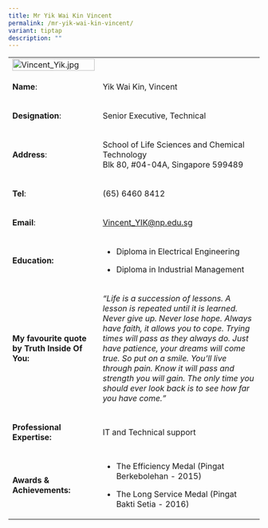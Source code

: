 ```yaml
---
title: Mr Yik Wai Kin Vincent
permalink: /mr-yik-wai-kin-vincent/
variant: tiptap
description: ""
---
```

<table>
<tbody>
<tr>
<td rowspan="1" colspan="1">
<div class="isomer-image-wrapper">
<img style="width: 100%" height="auto" width="100%" alt="Vincent_Yik.jpg" src="https://graduation.np.edu.sg/staffdirectory/lsct/PublishingImages/Vincent_Yik.jpg">
</div>
</td>
<td rowspan="1" colspan="1">
<p></p>
</td>
</tr>
<tr>
<td rowspan="1" colspan="1">
<p><strong>Name</strong>:&nbsp;&nbsp;&nbsp;&nbsp;&nbsp;&nbsp;&nbsp;&nbsp;&nbsp;&nbsp;&nbsp;&nbsp;&nbsp;&nbsp;&nbsp;&nbsp;&nbsp;&nbsp;&nbsp;&nbsp;&nbsp;&nbsp;&nbsp;&nbsp;&nbsp;</p>
</td>
<td rowspan="1" colspan="1">
<p>​Yik Wai Kin, Vincent</p>
</td>
</tr>
<tr>
<td rowspan="1" colspan="1">
<p>​<strong>Designation</strong>:</p>
</td>
<td rowspan="1" colspan="1">
<p>Senior Executive, Technical​​</p>
</td>
</tr>
<tr>
<td rowspan="1" colspan="1">
<p><strong>Address</strong>: ​</p>
</td>
<td rowspan="1" colspan="1">
<p>School of Life Sciences and Chemical Technology
<br>Blk 80, #04-04A, Singapore 599489​</p>
</td>
</tr>
<tr>
<td rowspan="1" colspan="1">
<p><strong>Tel</strong>: &nbsp;&nbsp;&nbsp; ​</p>
</td>
<td rowspan="1" colspan="1">
<p>(65) 6460 8412</p>
</td>
</tr>
<tr>
<td rowspan="1" colspan="1">
<p><strong>Email</strong>: ​</p>
</td>
<td rowspan="1" colspan="1">
<p><a href="mailto:Vincent_YIK@np.edu.sg" rel="noopener noreferrer nofollow" target="_blank">Vincent_YIK@np.edu.sg</a>
</p>
</td>
</tr>
<tr>
<td rowspan="1" colspan="1">
<p><strong>Education:</strong>
</p>
</td>
<td rowspan="1" colspan="1">
<ul data-tight="true" class="tight">
<li>
<p>Diploma in Electrical Engineering</p>
</li>
<li>
<p>Diploma in Industrial Management</p>
</li>
</ul>
</td>
</tr>
<tr>
<td rowspan="1" colspan="1">
<p><strong>My favourite quote by Truth Inside Of You:</strong>
</p>
</td>
<td rowspan="1" colspan="1">
<p><em>“Life is a succession of lessons. A lesson is repeated until it is learned. Never give up. Never lose hope. Always have faith, it allows you to cope. Trying times will pass as they always do. Just have patience, your dreams will come true. So put on a smile. You’ll live through pain. Know it will pass and strength you will gain. The only time you should ever look back is to see how far you have come.”</em>&nbsp;&nbsp;</p>
</td>
</tr>
<tr>
<td rowspan="1" colspan="1">
<p><strong>Professional Expertise​:</strong>
</p>
</td>
<td rowspan="1" colspan="1">
<p>IT and Technical support</p>
</td>
</tr>
<tr>
<td rowspan="1" colspan="1">
<p><strong>Awards &amp; Achievements​:</strong>
</p>
</td>
<td rowspan="1" colspan="1">
<ul data-tight="true" class="tight">
<li>
<p>​The Efficiency Medal (Pingat Berkebolehan - 2015)</p>
</li>
<li>
<p>The Long Service Medal (Pingat Bakti Setia - 2016)</p>
</li>
</ul>
</td>
</tr>
</tbody>
</table>
<p></p>